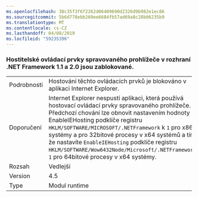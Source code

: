 ```yaml
---
ms.openlocfilehash: 38c35f3f6f2262d06409690d2326d9b982e1ec86
ms.sourcegitcommit: 5b6d778ebb269ee6684fb57ad69a8c28b06235b9
ms.translationtype: MT
ms.contentlocale: cs-CZ
ms.lasthandoff: 04/08/2019
ms.locfileid: "59235396"
---
```

### <a name="managed-browser-hosting-controls-from-the-net-framework-11-and-20-are-blocked"></a>Hostitelské ovládací prvky spravovaného prohlížeče v rozhraní .NET Framework 1.1 a 2.0 jsou zablokované.

|   |   |
|---|---|
|Podrobnosti|Hostování těchto ovládacích prvků je blokováno v aplikaci Internet Explorer.|
|Doporučení|Internet Explorer nespustí aplikaci, která používá hostovací ovládací prvky spravovaného prohlížeče. Předchozí chování lze obnovit nastavením hodnoty EnableIEHosting podklíče registru <code>HKLM/SOFTWARE/MICROSOFT/.NETFramework</code> k <code>1</code> pro x86 systémy a pro 32bitové procesy v x64 systémů a tím, že nastavíte <code>EnableIEHosting</code> podklíče registru <code>HKLM/SOFTWARE/Wow6432Node/Microsoft/.NETFramework</code>k <code>1</code> pro 64bitové procesy v x64 systémy.|
|Rozsah|Vedlejší|
|Version|4.5|
|Type|Modul runtime|
